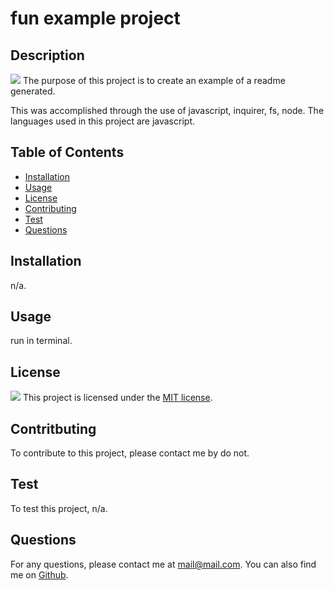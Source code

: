 # fun example project

  ## Description
  <img src="https://img.shields.io/badge/License-MIT-yellow.svg"/>
  The purpose of this project is to create an example of a readme generated.

  This was accomplished through the use of javascript, inquirer, fs, node. The languages used in this project are javascript.

  ## Table of Contents
  - [Installation](#installation)
  - [Usage](#usage)
  - [License](#license)
  - [Contributing](#contritbuting)
  - [Test](#test)
  - [Questions](#questions)

  ## Installation
  n/a.

  ## Usage
  run in terminal.

  ## License
  
<img src="https://img.shields.io/badge/License-MIT-yellow.svg"/>
This project is licensed under the <a href="https://opensource.org/licenses/MIT">MIT license</a>. 

  ## Contritbuting
  To contribute to this project, please contact me by do not.

  ## Test
  To test this project, n/a.

  ## Questions
  For any questions, please contact me at mail@mail.com. You can also find me on <a href="https://github.com/pirosvs">Github</a>.

  